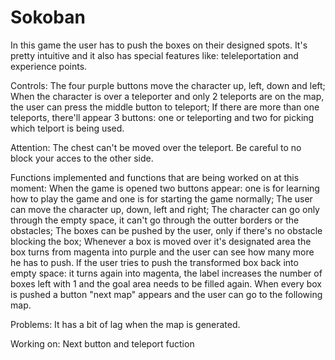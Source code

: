 # Sokoban
In this game the user has to push the boxes on their designed spots.
It's pretty intuitive and it also has special features like: teleleportation and experience points.

Controls:
The four purple buttons move the character up, left, down and left;
When the character is over a teleporter and only 2 teleports are on the map, the user can press the middle button to teleport;
If there are more than one teleports, there'll appear 3 buttons: one or teleporting and two for picking which telport is being used.

Attention: The chest can't be moved over the teleport. Be careful to no block your acces to the other side.


Functions implemented and functions that are being worked on at this moment:
When the game is opened two buttons appear: one is for learning how to play the game and one is for starting the game normally;
The user can move the character up, down, left and right;
The character can go only through the empty space, it can't go through the outter borders or the obstacles;
The boxes can be pushed by the user, only if there's no obstacle blocking the box;
Whenever a box is moved over it's designated area the box turns from magenta into purple and the user can see how many more he has to push. If the user tries to push the transformed box back into empty space: it turns again into magenta, the label increases the number of boxes left with 1 and the goal area needs to be filled again. When every box is pushed a button "next map" appears and the user can go to the following map.

Problems:
It has a bit of lag when the map is generated.

Working on: Next button and teleport fuction
